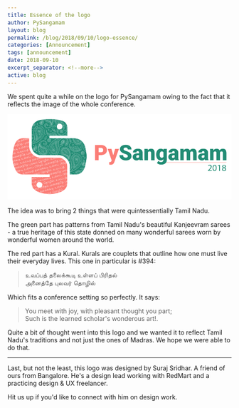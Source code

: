 ```yaml
---
title: Essence of the logo
author: PySangamam
layout: blog
permalink: /blog/2018/09/10/logo-essence/
categories: [Announcement]
tags: [announcement]
date: 2018-09-10
excerpt_separator: <!--more-->
active: blog
---
```


We spent quite a while on the logo for PySangamam owing to the fact that it
reflects the image of the whole conference. 

![pysangamam logo](/img/pysangamam-logo.svg)

The idea was to bring 2 things that were quintessentially Tamil Nadu.

<!--more-->

The green part has patterns from Tamil Nadu's beautiful Kanjeevram sarees - a
true heritage of this state donned on many wonderful sarees worn by wonderful
women around the world.

The red part has a Kural. Kurals are couplets that outline how one must live
their everyday lives. This one in particular is #394:

> உவப்பத் தலைக்கூடி உள்ளப் பிரிதல்  
> அனைத்தே புலவர் தொழில்

Which fits a conference setting so perfectly. It says:

> You meet with joy, with pleasant thought you part;  
> Such is the learned scholar's wonderous art!.

Quite a bit of thought went into this logo and we wanted it to reflect Tamil
Nadu's traditions and not just the ones of Madras. We hope we were able to do
that.

---

Last, but not the least, this logo was designed by Suraj Sridhar. A friend of
ours from Bangalore. He's a design lead working with RedMart and a practicing
design & UX freelancer. 

Hit us up if you'd like to connect with him on design work.
